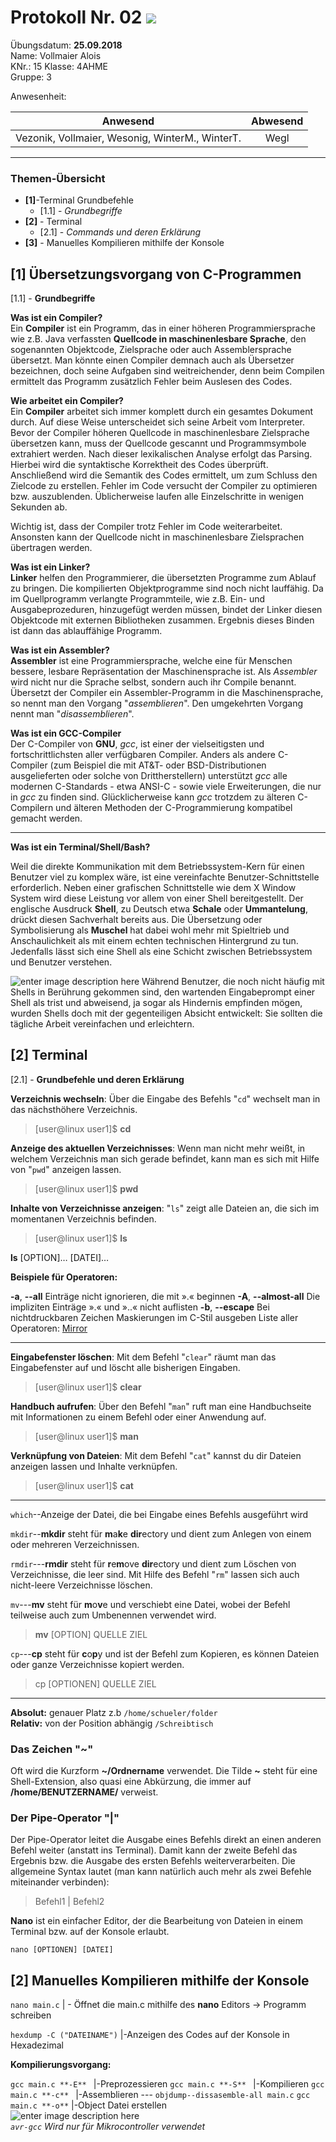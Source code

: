
# Protokoll Nr. 02  ![](https://upload.wikimedia.org/wikipedia/commons/thumb/3/30/HTL_Kaindorf_Logo.svg/300px-HTL_Kaindorf_Logo.svg.png) 
Übungsdatum: **25.09.2018**  
Name: Vollmaier Alois  
KNr.: 15 Klasse: 4AHME  
Gruppe: 3  

Anwesenheit:  

| Anwesend | Abwesend|
| ------------- |:-------------:|
| Vezonik, Vollmaier, Wesonig, WinterM., WinterT.    | Wegl |

___
### Themen-Übersicht
 - **[1]**-Terminal Grundbefehle
	 - [1.1] - *Grundbegriffe* 
 - **[2]** - Terminal
	 - [2.1] - *Commands und deren Erklärung* 
 - **[3]** - Manuelles Kompilieren mithilfe der Konsole
	  

## [1] Übersetzungsvorgang von C-Programmen
[1.1] - **Grundbegriffe** 

**Was ist ein Compiler?**  
Ein **Compiler** ist ein Programm, das in einer höheren Programmiersprache wie z.B. Java verfassten **Quellcode in maschinenlesbare Sprache**, den sogenannten Objektcode, Zielsprache oder auch Assemblersprache übersetzt. Man könnte einen Compiler demnach auch als Übersetzer bezeichnen, doch seine Aufgaben sind weitreichender, denn beim Compilen ermittelt das Programm zusätzlich Fehler beim Auslesen des Codes.

**Wie arbeitet ein Compiler?**  
Ein **Compiler** arbeitet sich immer komplett durch ein gesamtes Dokument durch. Auf diese Weise unterscheidet sich seine Arbeit vom  Interpreter. Bevor der Compiler höheren Quellcode in maschinenlesbare Zielsprache übersetzen kann, muss der Quellcode gescannt und Programmsymbole extrahiert werden. Nach dieser lexikalischen Analyse erfolgt das Parsing. Hierbei wird die syntaktische Korrektheit des Codes überprüft. Anschließend wird die Semantik des Codes ermittelt, um zum Schluss den Zielcode zu erstellen. Fehler im Code versucht der Compiler zu optimieren bzw. auszublenden. Üblicherweise laufen alle Einzelschritte in wenigen Sekunden ab.

Wichtig ist, dass der Compiler trotz Fehler im Code weiterarbeitet. Ansonsten kann der Quellcode nicht in maschinenlesbare Zielsprachen übertragen werden.

**Was ist ein Linker?**  
**Linker** helfen den Programmierer, die übersetzten Programme zum Ablauf zu bringen. Die kompilierten Objektprogramme sind noch nicht lauffähig. Da im Quellprogramm verlangte Programmteile, wie z.B. Ein- und Ausgabeprozeduren, hinzugefügt werden müssen, bindet der Linker diesen Objektcode mit externen Bibliotheken zusammen. Ergebnis dieses Binden ist dann das ablauffähige Programm.

**Was ist ein Assembler?**  
**Assembler** ist eine Programmiersprache, welche eine für Menschen bessere, lesbare Repräsentation der Maschinensprache ist. Als _Assembler_ wird nicht nur die Sprache selbst, sondern auch ihr Compile benannt. Übersetzt der Compiler ein Assembler-Programm in die Maschinensprache, so nennt man den Vorgang "_assemblieren_". Den umgekehrten Vorgang nennt man "_disassemblieren_".

**Was ist ein GCC-Compiler**  
Der C-Compiler von **GNU**, _gcc_, ist einer der vielseitigsten und fortschrittlichsten aller verfügbaren Compiler. Anders als andere C-Compiler (zum Beispiel die mit AT&T- oder BSD-Distributionen ausgelieferten oder solche von Drittherstellern) unterstützt _gcc_ alle modernen C-Standards - etwa ANSI-C - sowie viele Erweiterungen, die nur in _gcc_ zu finden sind. Glücklicherweise kann _gcc_ trotzdem zu älteren C-Compilern und älteren Methoden der C-Programmierung kompatibel gemacht werden.
___

**Was ist ein Terminal/Shell/Bash?**

Weil die direkte Kommunikation mit dem Betriebssystem-Kern für einen Benutzer viel zu komplex wäre, ist eine vereinfachte Benutzer-Schnittstelle erforderlich. Neben einer grafischen Schnittstelle wie dem X Window System wird diese Leistung vor allem von einer Shell bereitgestellt. Der englische Ausdruck **Shell**, zu Deutsch etwa **Schale** oder **Ummantelung**, drückt diesen Sachverhalt bereits aus. Die Übersetzung oder Symbolisierung als **Muschel** hat dabei wohl mehr mit Spieltrieb und Anschaulichkeit als mit einem echten technischen Hintergrund zu tun. Jedenfalls lässt sich eine Shell als eine Schicht zwischen Betriebssystem und Benutzer verstehen.

![enter image description here](https://previews.dropbox.com/p/thumb/AAOgRdbWDeo8BQlCHqk5CcX8PdcQV6XoFLOU3LM4Fa9ya4m_bte9fk9QU2PbE3Z0B_6_YnAZCM820Qe1fDCkvIo-0RgAgLPUbtGkSgTDAUP8LYGF_NIDdd_ls9p7I35PdIN6Qoid0hx2qFlYNPrs0bbCdLPuuhR6CgUUL5Qkv9jEavqBMKZz3nQF4wJcuFZl5tJUi3V7Pe-QAflCttx6ncIq1UVgliR7t6UUOpT-Jz76VQ/p.png?size=1600x1200&size_mode=3)
Während Benutzer, die noch nicht häufig mit Shells in Berührung gekommen sind, den wartenden Eingabeprompt einer Shell als trist und abweisend, ja sogar als Hindernis empfinden mögen, wurden Shells doch mit der gegenteiligen Absicht entwickelt: Sie sollten die tägliche Arbeit vereinfachen und erleichtern.

## [2] Terminal
[2.1] - **Grundbefehle und deren Erklärung** 

**Verzeichnis wechseln**: Über die Eingabe des Befehls "`cd`" wechselt man in das nächsthöhere Verzeichnis.

> [user@linux user1]$  **cd**

**Anzeige des aktuellen Verzeichnisses**: Wenn man nicht mehr weißt, in welchem Verzeichnis man sich gerade befindet, kann man es sich mit Hilfe von "`pwd`" anzeigen lassen.

> [user@linux user1]$  **pwd**

**Inhalte von Verzeichnisse anzeigen**: "`ls`" zeigt alle Dateien an, die sich im momentanen Verzeichnis befinden.

> [user@linux user1]$  **ls**

**ls** [OPTION]… [DATEI]…

**Beispiele für Operatoren:**  

**-a**, **--all**
              Einträge nicht ignorieren, die mit ».« beginnen
              **-A**, **--almost-all**
              Die impliziten Einträge ».« und »..« nicht auflisten
              **-b**, **--escape**
              Bei nichtdruckbaren Zeichen Maskierungen im C-Stil ausgeben
Liste aller Operatoren: [Mirror
](http://manpages.ubuntu.com/manpages/bionic/de/man1/ls.1.html)
___
**Eingabefenster löschen**: Mit dem Befehl "`clear`" räumt man das Eingabefenster auf und löscht alle bisherigen Eingaben.

> [user@linux user1]$  **clear**            


**Handbuch aufrufen**: Über den Befehl "`man`" ruft man eine Handbuchseite mit Informationen zu einem Befehl oder einer Anwendung auf.
> [user@linux user1]$  **man**            
  
  **Verknüpfung von Dateien**: Mit dem Befehl "`cat`" kannst du dir Dateien anzeigen lassen und Inhalte verknüpfen.
> [user@linux user1]$  **cat**    
  ___

  `which`--Anzeige der Datei, die bei Eingabe eines Befehls ausgeführt wird

`mkdir`--**mkdir** steht für **m**a**k**e **dir**ectory und dient zum Anlegen von einem oder mehreren Verzeichnissen.

`rmdir`---**rmdir** steht für **r**e**m**ove **dir**ectory und dient zum Löschen von Verzeichnisse, die leer sind. Mit Hilfe des Befehl "`rm`" lassen sich auch nicht-leere Verzeichnisse löschen.

`mv`---**mv** steht für **m**o**v**e und verschiebt eine Datei, wobei der Befehl teilweise auch zum Umbenennen verwendet wird.

> **mv** [OPTION] QUELLE ZIEL

`cp`---**cp** steht für **c**o**p**y und ist der Befehl zum Kopieren, es können Dateien oder ganze Verzeichnisse kopiert werden.

> cp [OPTIONEN] QUELLE ZIEL
___
**Absolut:** genauer Platz z.b `/home/schueler/folder`  
**Relativ:**  von der Position abhängig `/Schreibtisch`

### Das Zeichen  **"~"**

Oft wird die Kurzform  **~/Ordnername**  verwendet. Die Tilde  **~**  steht für eine Shell-Extension, also quasi eine Abkürzung, die immer auf  **/home/BENUTZERNAME/**  verweist.

### Der Pipe-Operator **"|"**

Der Pipe-Operator leitet die Ausgabe eines Befehls direkt an einen anderen Befehl weiter (anstatt ins Terminal). Damit kann der zweite Befehl das Ergebnis bzw. die Ausgabe des ersten Befehls weiterverarbeiten. Die allgemeine Syntax lautet (man kann natürlich auch mehr als zwei Befehle miteinander verbinden):

> Befehl1 | Befehl2
> 
**Nano** ist ein einfacher Editor, der die Bearbeitung von Dateien in einem Terminal bzw. auf der Konsole erlaubt.

    nano [OPTIONEN] [DATEI]

## [2] Manuelles Kompilieren mithilfe der Konsole

`nano main.c` | - Öffnet die main.c mithilfe des **nano** Editors -> Programm schreiben

`hexdump -C ("DATEINAME")` |-Anzeigen des Codes auf der Konsole in Hexadezimal 

**Kompilierungsvorgang:**

`gcc main.c **-E** ` |-Preprozessieren
`gcc main.c **-S** ` |-Kompilieren
`gcc main.c **-c** ` |-Assemblieren     --- `objdump--dissasemble-all main.c`
`gcc main.c **-o**`  |-Object Datei erstellen  
![enter image description here](https://svgshare.com/s/8YD)  
  *`avr-gcc` Wird nur für Mikrocontroller verwendet*

